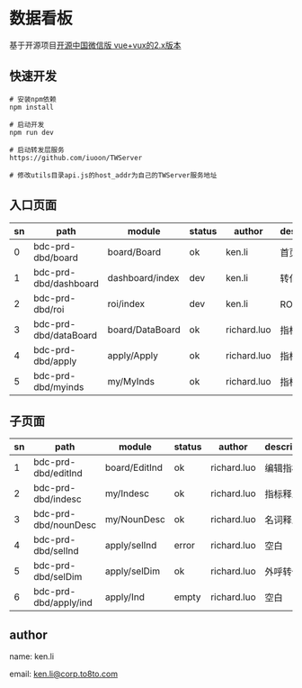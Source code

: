 # 数据看板
基于开源项目[开源中国微信版 vue+vux的2.x版本](https://github.com/iuoon/oscwx_2.0)

## 快速开发

```
# 安装npm依赖
npm install

# 启动开发
npm run dev

# 启动转发层服务
https://github.com/iuoon/TWServer 

# 修改utils目录api.js的host_addr为自己的TWServer服务地址
```

## 入口页面

sn | path | module | status | author | description
-- | -- | -- | -- | -- | --
0 | bdc-prd-dbd/board | board/Board | ok | ken.li | 首页
1 | bdc-prd-dbd/dashboard | dashboard/index | dev | ken.li | 转化漏斗
2 | bdc-prd-dbd/roi | roi/index | dev | ken.li | ROI分析
3 | bdc-prd-dbd/dataBoard | board/DataBoard | ok | richard.luo | 指标看板
4 | bdc-prd-dbd/apply | apply/Apply | ok | richard.luo | 指标申请
5 | bdc-prd-dbd/myinds | my/MyInds | ok | richard.luo | 指标释义

## 子页面

sn | path | module | status | author | description
-- | -- | -- | -- | -- | --
1 | bdc-prd-dbd/editInd | board/EditInd | ok | richard.luo | 编辑指标
2 | bdc-prd-dbd/indesc | my/Indesc | ok | richard.luo | 指标释义
3 | bdc-prd-dbd/nounDesc | my/NounDesc | ok | richard.luo | 名词释义
4 | bdc-prd-dbd/selInd | apply/selInd | error | richard.luo | 空白
5 | bdc-prd-dbd/selDim | apply/selDim | ok | richard.luo | 外呼转化率
6 | bdc-prd-dbd/apply/ind | apply/Ind | empty | richard.luo | 空白


## author
name: ken.li

email: ken.li@corp.to8to.com
